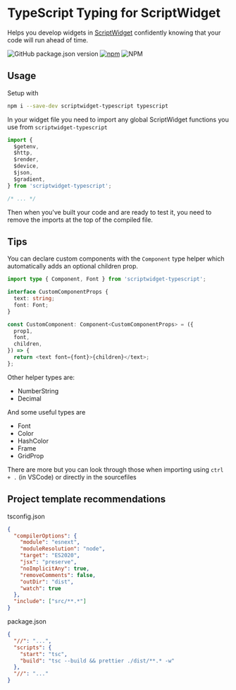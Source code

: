 # TypeScript Typing for ScriptWidget

Helps you develop widgets in [ScriptWidget](https://scriptwidget.app/) confidently knowing that your code will run ahead of time.

![GitHub package.json version](https://img.shields.io/github/package-json/v/Reinachan/scriptwidget-typescript?style=for-the-badge) [![npm](https://img.shields.io/npm/v/scriptwidget-typescript?style=for-the-badge)](https://www.npmjs.com/package/scriptwidget-typescript) ![NPM](https://img.shields.io/npm/l/scriptwidget-typescript?style=for-the-badge)

## Usage

Setup with

```bash
npm i --save-dev scriptwidget-typescript typescript
```

In your widget file you need to import any global ScriptWidget functions you use from `scriptwidget-typescript`

```ts
import {
  $getenv,
  $http,
  $render,
  $device,
  $json,
  $gradient,
} from 'scriptwidget-typescript';

/* ... */
```

Then when you've built your code and are ready to test it, you need to remove the imports at the top of the compiled file.

## Tips

You can declare custom components with the `Component` type helper which automatically adds an optional children prop.

```ts
import type { Component, Font } from 'scriptwidget-typescript';

interface CustomComponentProps {
  text: string;
  font: Font;
}

const CustomComponent: Component<CustomComponentProps> = ({
  prop1,
  font,
  children,
}) => {
  return <text font={font}>{children}</text>;
};
```

Other helper types are:

- NumberString
- Decimal

And some useful types are

- Font
- Color
- HashColor
- Frame
- GridProp

There are more but you can look through those when importing using `ctrl + .` (in VSCode) or directly in the sourcefiles

## Project template recommendations

tsconfig.json

```json
{
  "compilerOptions": {
    "module": "esnext",
    "moduleResolution": "node",
    "target": "ES2020",
    "jsx": "preserve",
    "noImplicitAny": true,
    "removeComments": false,
    "outDir": "dist",
    "watch": true
  },
  "include": ["src/**.*"]
}
```

package.json

```json
{
  "//": "...",
  "scripts": {
    "start": "tsc",
    "build": "tsc --build && prettier ./dist/**.* -w"
  },
  "//": "..."
}
```
